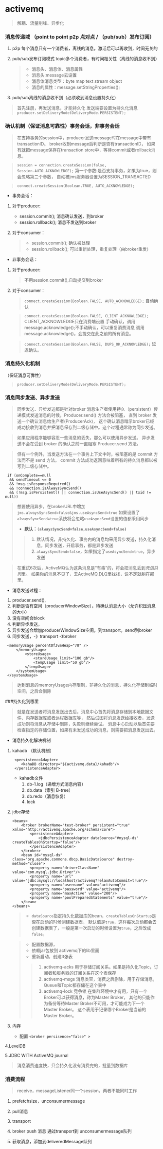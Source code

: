 # activemq

 > 解耦、流量削峰、异步化

### 消息传递域 （point to point p2p 点对点 / （pub/sub）发布订阅）
 
 1. p2p 每个消息只有一个消费者，离线的消息，激活后可以再收到，时间无关的
 2. pub/sub发布订阅模式 topic多个消费者，有时间相关性（离线的消息收不到）
    > * 消息头、消息体、消息属性
    > * 消息头:message去设置
    > * 消息体消息类型：byte map text stream object
    > * 消息的属性：message.setStringProperties();
 
 3. pub/sub离线的消息收不到（必须收到消息设置持久化）
 
 > 首先注册，再发送消息，才能持久化
     发送端要设置为持久化消息
     `producer.setDeliveryMode(DeliveryMode.PERSISTENT);`
 
 ### 确认机制（保证消息可靠性）事务会话，非事务会话
  > 在支持事务的session中，producer发送message时在message中带有transactionID。
  broker收到message后判断是否有transactionID，
  如果有就把message保存在transaction store中，等待commit或者rollback消息。
  
  > `session = connection.createSession(false, Session.AUTO_ACKNOWLEDGE);`
  第一个参数:是否支持事务，如果为true，则会忽略第二个参数，
  自动被jms服务器设置为SESSION_TRANSACTED
 
  > `connect.createSession(Boolean.TRUE, AUTO_ACKNOWLEDGE);`
 * 事务会话：
 1. 对于producer:
    * session.commit(); 消息确认发送，到broker
    * session.rollback(); 消息不发送到broker
 
 2. 对于consumer：
    > * session.commit(); 确认被处理
    > * session.rollback(); 可以重新处理，重复处理（由broker重发）
 
 
 * 非事务会话：
 1. 对于producer:
    >不用session.commit(),自动提交到broker
 
 2. 对于consumer：
    >`connect.createSession(Boolean.FALSE, AUTO_ACKNOWLEDGE);`
     自动确认
     
    >`connect.createSession(Boolean.FALSE, CLIENT_ACKNOWLEDGE);`
     CLIENT_ACKNOWLEDGE只在消费端设置
     手动确认，调用message.acknowledge();不手动确认，可以重复消费消息
     调用message.acknowledge()，会提交在此之前的所有消息。
     
    >`connect.createSession(Boolean.FALSE, DUPS_OK_ACKNOWLEDGE);`
     延迟确认。
 
 ### 消息持久化机制
 （保证消息可靠性）
   > `producer.setDeliveryMode(DeliveryMode.PERSISTENT);`
 
 ### 消息同步发送、异步发送
 >同步发送、异步发送都是针对broker
 >消息生产者使用持久（persistent）传递模式发送消息的时候，Producer.send() 方法会被阻塞，
 直到 broker 发送一个确认消息给生产者(ProducerAck)，
 这个确认消息暗示broker已经成功接收到消息并把消息保存到二级存储中。这个过程通常称为同步发送。
 
 >如果应用程序能够容忍一些消息的丢失，那么可以使用异步发送。
 异步发送不会在受到 broker 的确认之前一直阻塞 Producer.send 方法。
 
 >但有一个例外，当发送方法在一个事务上下文中时，被阻塞的是 commit 方法而不是 send 方法。
 commit 方法成功返回意味着所有的持久消息都以被写到二级存储中。
 
```
 if (onComplete==null 
  && sendTimeout <= 0 
  && !msg.isResponseRequired()
  && !connection.isAlwaysSyncSend() 
  && (!msg.isPersistent() || connection.isUseAsyncSend() || txid != null))
```
 
 > 想要使用异步，在brokerURL中增加 `jms.alwaysSyncSend=false&jms.useAsyncSend=true`
 如果设置了`alwaysSyncSend=true`系统将会忽略`useAsyncSend`设置的值都采用同步
 > * **默认：`(alwaysSyncSend=false,useAsyncSend=false)`**
   >> 1. 默认情况，非持久化、事务内的消息均采用异步发送，持久化消息，同步发送，开启事务，都是异步发送
   >> 2. `alwaysSyncSend=false`，如果指定了`useAsyncSend=true`，异步发送
 
 
 > 在重试6次后，ActiveMQ认为这条消息是“有毒”的，将会把消息丢到*死信队列*里。
 如果你的消息不见了，去ActiveMQ.DLQ里找找，说不定就躺在那里。
 
 * 消息发送过程：
 1. producer.send(),
 2. 判断是否有空间（producerWindowSize），待确认消息大小（允许积压消息的大小）
 3. 没有空间会block
 4. 判断异步发送，
 5. 异步发送会增加producerWindowSize空间，到transport，send到broker
 6. 同步发送，-》transport -》broker
 ```
  <memoryUsage percentOfJvmHeap="70" />
      </memoryUsage>
          <storeUsage>
              <storeUsage limit="100 gb"/>
              <tempUsage limit="50 gb"/>
          </tempUsage>
      </systemUsage>
  </systemUsage>
 ```
 > 达到消息的memoryUsage内存限制，非持久化的消息，持久化存储到临时空间，之后会删除

 ###持久化到哪里

 >就是在发送者将消息发送出去后，消息中心首先将消息存储到本地数据文件、内存数据库或者远程数据库等，
 然后试图将消息发送给接收者，发送成功则将消息从存储中删除，失败则继续尝试。
 消息中心启动以后首先要检查指定的存储位置，如果有未发送成功的消息，则需要把消息发送出去。
 * 消息持久化解决机制
 1. kahadb （默认机制）
    ```
     <persistenceAdapter>
        <kahaDB directory="${activemq.data}/kahadb"/>
     </persistenceAdapter>
     ```
     
     * kahadb文件
       1. db-1.log（递增方式消息内容）  
       2. db.data（索引 B-tree）  
       3. db.redo（消息恢复）  
       4. lock
 
 2. jdbc存储
     ```
     <beans> 
         <broker brokerName="test-broker" persistent="true" xmlns="http://activemq.apache.org/schema/core"> 
             <persistenceAdapter> 
                 <jdbcPersistenceAdapter dataSource="#mysql-ds" createTablesOnStartup="false"/> 
             </persistenceAdapter> 
         </broker> 
         <bean id="mysql-ds" class="org.apache.commons.dbcp.BasicDataSource" destroy-method="close"> 
             <property name="driverClassName" value="com.mysql.jdbc.Driver"/> 
             <property name="url" value="jdbc:mysql://localhost/activemq?relaxAutoCommit=true"/> 
             <property name="username" value="activemq"/> 
             <property name="password" value="activemq"/> 
             <property name="maxActive" value="200"/> 
             <property name="poolPreparedStatements" value="true"/> 
         </bean> 
     </beans> 
     ```
    > * `dataSource`指定持久化数据库的bean，`createTablesOnStartup`是否在启动的时候创建数据表，
 默认值是`true`，这样每次启动都会去创建数据表了，一般是第一次启动的时候设置为`true`，之后改成`false`。
 
    > * 配置数据源，
    > * 依赖jar包放到 activemq下的lib里面
    > * 重新启动，创建3张表
    >> 1. activemq-acks 用于存储订阅关系。如果是持久化Topic，订阅者和服务器的订阅关系在这个表保存
    >> 2. activemq-msgs 消息类容，消费之后删除，用于存储消息，Queue和Topic都存储在这个表中
    >> 3. activemq-lock 竞争锁
     在集群环境中才有用，只有一个Broker可以获得消息，称为Master Broker，
     其他的只能作为备份等待Master Broker不可用，才可能成为下一个Master Broker。
     这个表用于记录哪个Broker是当前的Master Broker。
 
 3. 内存 
    * 配置 `<broker persisence="false" >`
 
 4.LevelDB
 
 
 5.JDBC WITH ActiveMQ journal
   > 消息消费速度快，只会持久化没有消费完的，批量到数据库
 
 ### 消费流程
 > receive，messageListener同一个session，两者不能同时工作
 
 1. prefetchsize，unconsumermessage
 
 2. pull消息
 
 3. transport
 
 4. broker push 消息 通过transport到 unconsumermessage队列
 
 5. 获取消息，添加到deliveredMessage队列